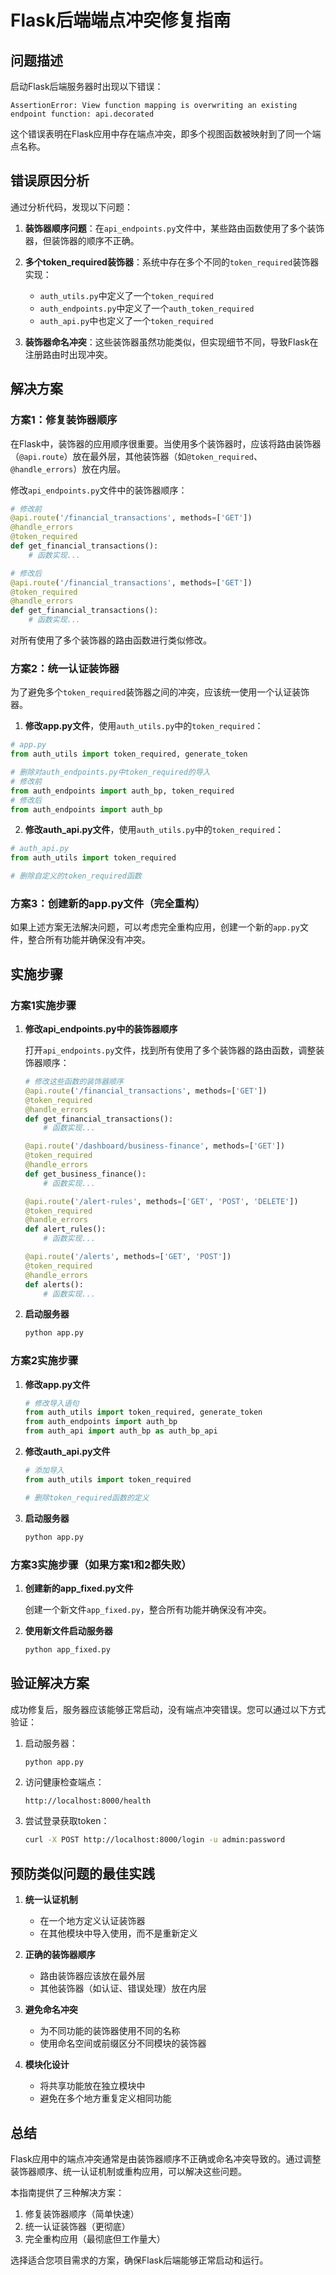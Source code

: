 # Flask后端端点冲突修复指南

## 问题描述

启动Flask后端服务器时出现以下错误：

```
AssertionError: View function mapping is overwriting an existing endpoint function: api.decorated
```

这个错误表明在Flask应用中存在端点冲突，即多个视图函数被映射到了同一个端点名称。

## 错误原因分析

通过分析代码，发现以下问题：

1. **装饰器顺序问题**：在`api_endpoints.py`文件中，某些路由函数使用了多个装饰器，但装饰器的顺序不正确。

2. **多个token_required装饰器**：系统中存在多个不同的`token_required`装饰器实现：
   - `auth_utils.py`中定义了一个`token_required`
   - `auth_endpoints.py`中定义了一个`auth_token_required`
   - `auth_api.py`中也定义了一个`token_required`

3. **装饰器命名冲突**：这些装饰器虽然功能类似，但实现细节不同，导致Flask在注册路由时出现冲突。

## 解决方案

### 方案1：修复装饰器顺序

在Flask中，装饰器的应用顺序很重要。当使用多个装饰器时，应该将路由装饰器（`@api.route`）放在最外层，其他装饰器（如`@token_required`、`@handle_errors`）放在内层。

修改`api_endpoints.py`文件中的装饰器顺序：

```python
# 修改前
@api.route('/financial_transactions', methods=['GET'])
@handle_errors
@token_required
def get_financial_transactions():
    # 函数实现...

# 修改后
@api.route('/financial_transactions', methods=['GET'])
@token_required
@handle_errors
def get_financial_transactions():
    # 函数实现...
```

对所有使用了多个装饰器的路由函数进行类似修改。

### 方案2：统一认证装饰器

为了避免多个`token_required`装饰器之间的冲突，应该统一使用一个认证装饰器。

1. **修改app.py文件**，使用`auth_utils.py`中的`token_required`：

```python
# app.py
from auth_utils import token_required, generate_token

# 删除对auth_endpoints.py中token_required的导入
# 修改前
from auth_endpoints import auth_bp, token_required
# 修改后
from auth_endpoints import auth_bp
```

2. **修改auth_api.py文件**，使用`auth_utils.py`中的`token_required`：

```python
# auth_api.py
from auth_utils import token_required

# 删除自定义的token_required函数
```

### 方案3：创建新的app.py文件（完全重构）

如果上述方案无法解决问题，可以考虑完全重构应用，创建一个新的`app.py`文件，整合所有功能并确保没有冲突。

## 实施步骤

### 方案1实施步骤

1. **修改api_endpoints.py中的装饰器顺序**

   打开`api_endpoints.py`文件，找到所有使用了多个装饰器的路由函数，调整装饰器顺序：

   ```python
   # 修改这些函数的装饰器顺序
   @api.route('/financial_transactions', methods=['GET'])
   @token_required
   @handle_errors
   def get_financial_transactions():
       # 函数实现...

   @api.route('/dashboard/business-finance', methods=['GET'])
   @token_required
   @handle_errors
   def get_business_finance():
       # 函数实现...

   @api.route('/alert-rules', methods=['GET', 'POST', 'DELETE'])
   @token_required
   @handle_errors
   def alert_rules():
       # 函数实现...

   @api.route('/alerts', methods=['GET', 'POST'])
   @token_required
   @handle_errors
   def alerts():
       # 函数实现...
   ```

2. **启动服务器**

   ```bash
   python app.py
   ```

### 方案2实施步骤

1. **修改app.py文件**

   ```python
   # 修改导入语句
   from auth_utils import token_required, generate_token
   from auth_endpoints import auth_bp
   from auth_api import auth_bp as auth_bp_api
   ```

2. **修改auth_api.py文件**

   ```python
   # 添加导入
   from auth_utils import token_required

   # 删除token_required函数的定义
   ```

3. **启动服务器**

   ```bash
   python app.py
   ```

### 方案3实施步骤（如果方案1和2都失败）

1. **创建新的app_fixed.py文件**

   创建一个新文件`app_fixed.py`，整合所有功能并确保没有冲突。

2. **使用新文件启动服务器**

   ```bash
   python app_fixed.py
   ```

## 验证解决方案

成功修复后，服务器应该能够正常启动，没有端点冲突错误。您可以通过以下方式验证：

1. 启动服务器：
   ```bash
   python app.py
   ```

2. 访问健康检查端点：
   ```
   http://localhost:8000/health
   ```

3. 尝试登录获取token：
   ```bash
   curl -X POST http://localhost:8000/login -u admin:password
   ```

## 预防类似问题的最佳实践

1. **统一认证机制**
   - 在一个地方定义认证装饰器
   - 在其他模块中导入使用，而不是重新定义

2. **正确的装饰器顺序**
   - 路由装饰器应该放在最外层
   - 其他装饰器（如认证、错误处理）放在内层

3. **避免命名冲突**
   - 为不同功能的装饰器使用不同的名称
   - 使用命名空间或前缀区分不同模块的装饰器

4. **模块化设计**
   - 将共享功能放在独立模块中
   - 避免在多个地方重复定义相同功能

## 总结

Flask应用中的端点冲突通常是由装饰器顺序不正确或命名冲突导致的。通过调整装饰器顺序、统一认证机制或重构应用，可以解决这些问题。

本指南提供了三种解决方案：
1. 修复装饰器顺序（简单快速）
2. 统一认证装饰器（更彻底）
3. 完全重构应用（最彻底但工作量大）

选择适合您项目需求的方案，确保Flask后端能够正常启动和运行。
